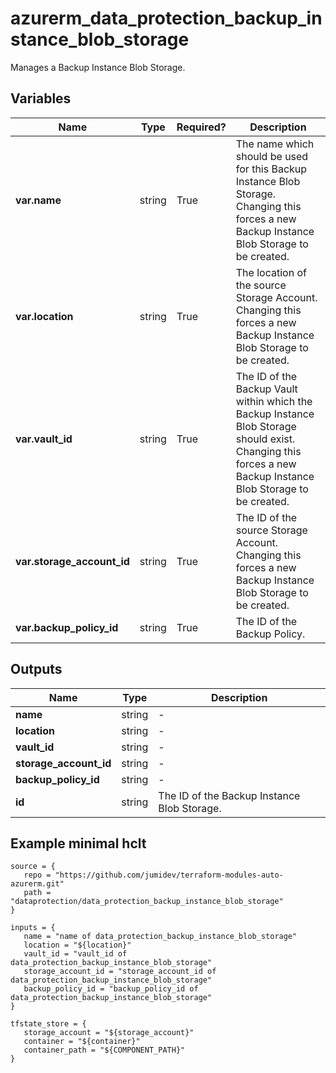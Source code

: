 # azurerm_data_protection_backup_instance_blob_storage

Manages a Backup Instance Blob Storage.

## Variables

| Name | Type | Required? |  Description |
| ---- | ---- | --------- |  ----------- |
| **var.name** | string | True | The name which should be used for this Backup Instance Blob Storage. Changing this forces a new Backup Instance Blob Storage to be created. | 
| **var.location** | string | True | The location of the source Storage Account. Changing this forces a new Backup Instance Blob Storage to be created. | 
| **var.vault_id** | string | True | The ID of the Backup Vault within which the Backup Instance Blob Storage should exist. Changing this forces a new Backup Instance Blob Storage to be created. | 
| **var.storage_account_id** | string | True | The ID of the source Storage Account. Changing this forces a new Backup Instance Blob Storage to be created. | 
| **var.backup_policy_id** | string | True | The ID of the Backup Policy. | 



## Outputs

| Name | Type | Description |
| ---- | ---- | --------- | 
| **name** | string  | - | 
| **location** | string  | - | 
| **vault_id** | string  | - | 
| **storage_account_id** | string  | - | 
| **backup_policy_id** | string  | - | 
| **id** | string  | The ID of the Backup Instance Blob Storage. | 

## Example minimal hclt

```hcl
source = {
   repo = "https://github.com/jumidev/terraform-modules-auto-azurerm.git" 
   path = "dataprotection/data_protection_backup_instance_blob_storage" 
}

inputs = {
   name = "name of data_protection_backup_instance_blob_storage" 
   location = "${location}" 
   vault_id = "vault_id of data_protection_backup_instance_blob_storage" 
   storage_account_id = "storage_account_id of data_protection_backup_instance_blob_storage" 
   backup_policy_id = "backup_policy_id of data_protection_backup_instance_blob_storage" 
}

tfstate_store = {
   storage_account = "${storage_account}" 
   container = "${container}" 
   container_path = "${COMPONENT_PATH}" 
}


```